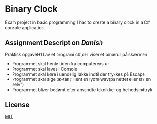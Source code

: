 # Binary Clock
Exam project in basic programming I had to create a binary clock in a C# console application.

## Assignment Description *Danish*
Praktisk opgaveH1 Lav et programi c#,der viser et binærur på skærmen
- Programmet skal hente tiden fra computerens ur
- Programmet skal laves i Console
- Programmet skal køre i uendelig løkke indtil der trykkes på Escape
- Programmet skal sige tik-tak(”Hent en lydfil(wav)på nettet eller lav en selv”)
- Programmet bliver bedømt efter anvendte teknikker og helhedsindtryk


## License
[MIT](https://choosealicense.com/licenses/mit/)
